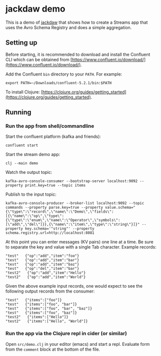 # jackdaw demo

This is a demo of [jackdaw](https://github.com/FundingCircle/jackdaw) that shows how to create a Streams app that uses the Avro Schema Registry and does a simple aggregation.


## Setting up

Before starting, it is recommended to download and install the
Confluent CLI which can be obtained from
[https://www.confluent.io/download/](https://www.confluent.io/download/).

Add the Confluent `bin` directory to your `PATH`.
For example:
```
export PATH=~/Downloads/confluent-5.2.1/bin:$PATH
```

To install Clojure:
[https://clojure.org/guides/getting_started](https://clojure.org/guides/getting_started).

## Running

### Run the app from shell/commandline

Start the confluent platform (kafka and friends):
```
confluent start
```

Start the stream demo app:
```
clj --main demo
```

Watch the output topic:
```
kafka-avro-console-consumer --bootstrap-server localhost:9092 --property print.key=true --topic items
```

Publish to the input topic:
```
kafka-avro-console-producer --broker-list localhost:9092 --topic commands --property parse.key=true --property value.schema="{\"type\":\"record\",\"name\":\"Demo\",\"fields\":[{\"name\":\"op\",\"type\":{\"type\":\"enum\",\"name\":\"Operator\",\"symbols\":[\"add\",\"del\"]}},{\"name\":\"item\",\"type\":\"string\"}]}" --property key.schema='"string"' --property schema.registry.url=http://localhost:8081
```
At this point you can enter messages (KV pairs) one line at a time.
Be sure to separate the key and value with a single Tab character.
Example records:
```
"test"   {"op":"add","item":"foo"}
"test"   {"op":"add","item":"bar"}
"test"   {"op":"add","item":"baz"}
"test"   {"op":"del","item":"bar"}
"test2"   {"op":"add","item":"Hello"}
"test2"   {"op":"add","item":"World"}
```

Given the above example input records, one would expect to see the following output records from the consumer:
```
"test"   {"items":["foo"]}
"test"   {"items":["foo", "bar"]}
"test"   {"items":["foo", "bar", "baz"]}
"test"   {"items":["foo", "baz"]}
"test2"   {"items":["Hello"]}
"test2"   {"items":["Hello", "World"]}
```

### Run the app via the Clojure repl in cider (or similar)

Open `src/demo.clj` in your editor (emacs) and start a repl.
Evaluate form from the `comment` block at the bottom of the file.

